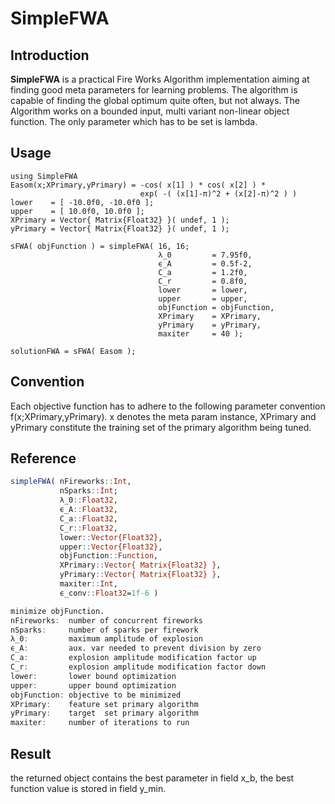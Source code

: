 # SimpleFWA
## Introduction
**SimpleFWA** is a practical Fire Works Algorithm implementation aiming at finding good meta parameters for learning problems.
The algorithm is capable of finding the global optimum quite often, but not always.
The Algorithm works on a bounded input, multi variant non-linear object function.
The only parameter which has to be set is lambda.

## Usage
```@repl
using SimpleFWA
Easom(x;XPrimary,yPrimary) = -cos( x[1] ) * cos( x[2] ) *
                             exp( -( (x[1]-π)^2 + (x[2]-π)^2 ) )
lower    = [ -10.0f0, -10.0f0 ];
upper    = [ 10.0f0, 10.0f0 ];
XPrimary = Vector{ Matrix{Float32} }( undef, 1 );
yPrimary = Vector{ Matrix{Float32} }( undef, 1 );

sFWA( objFunction ) = simpleFWA( 16, 16;
                                 λ_0         = 7.95f0,
                                 ϵ_A         = 0.5f-2,
                                 C_a         = 1.2f0,
                                 C_r         = 0.8f0,
                                 lower       = lower,
                                 upper       = upper,
                                 objFunction = objFunction,
                                 XPrimary    = XPrimary,
                                 yPrimary    = yPrimary,
                                 maxiter     = 40 );

solutionFWA = sFWA( Easom );
```

## Convention

Each objective function has to adhere to the following parameter convention  f(x;XPrimary,yPrimary).
 x denotes the meta param instance, XPrimary and yPrimary constitute the training set of the primary algorithm being tuned.


## Reference

```julia
simpleFWA( nFireworks::Int,
           nSparks::Int;
           λ_0::Float32,
           ϵ_A::Float32,
           C_a::Float32,
           C_r::Float32,
           lower::Vector{Float32},
           upper::Vector{Float32},
           objFunction::Function,
           XPrimary::Vector{ Matrix{Float32} },
           yPrimary::Vector{ Matrix{Float32} },
           maxiter::Int,
           ϵ_conv::Float32=1f-6 )

minimize objFunction.
nFireworks:  number of concurrent fireworks
nSparks:     number of sparks per firework
λ_0:         maximum amplitude of explosion
ϵ_A:         aux. var needed to prevent division by zero
C_a:         explosion amplitude modification factor up
C_r:         explosion amplitude modification factor down
lower:       lower bound optimization
upper:       upper bound optimization
objFunction: objective to be minimized
XPrimary:    feature set primary algorithm
yPrimary:    target  set primary algorithm
maxiter:     number of iterations to run
```
## Result

the returned object contains the best parameter in field x_b, the best function value is stored in field y_min.
